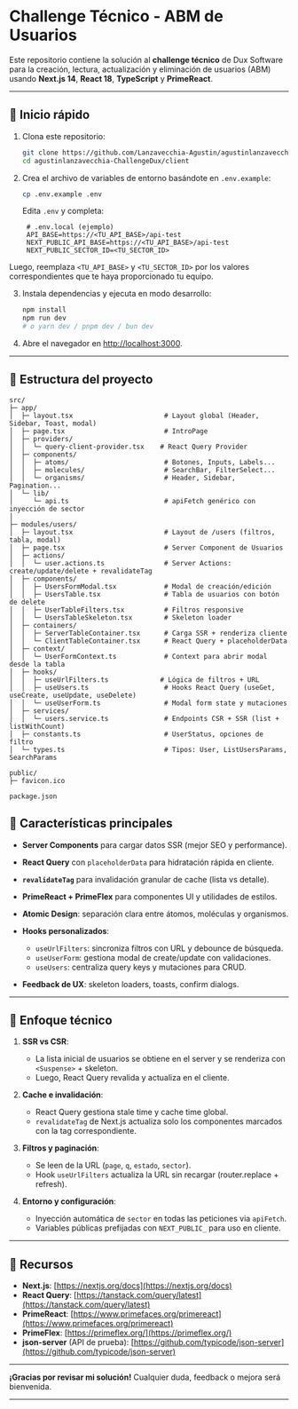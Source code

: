 # Challenge Técnico - ABM de Usuarios

Este repositorio contiene la solución al **challenge técnico** de Dux Software para la creación, lectura, actualización y eliminación de usuarios (ABM) usando **Next.js 14**, **React 18**, **TypeScript** y **PrimeReact**.

---

## 🏁 Inicio rápido

1. Clona este repositorio:

   ```bash
   git clone https://github.com/Lanzavecchia-Agustin/agustinlanzavecchia-ChallengeDux.git
   cd agustinlanzavecchia-ChallengeDux/client
   ```

2. Crea el archivo de variables de entorno basándote en `.env.example`:

   ```bash
   cp .env.example .env
   ```

   Edita `.env` y completa:

   ```dotenv
    # .env.local (ejemplo)
    API_BASE=https://<TU_API_BASE>/api-test
    NEXT_PUBLIC_API_BASE=https://<TU_API_BASE>/api-test
    NEXT_PUBLIC_SECTOR_ID=<TU_SECTOR_ID>
   ```

Luego, reemplaza `<TU_API_BASE>` y `<TU_SECTOR_ID>` por los valores correspondientes que te haya proporcionado tu equipo.

3. Instala dependencias y ejecuta en modo desarrollo:

   ```bash
   npm install
   npm run dev
   # o yarn dev / pnpm dev / bun dev
   ```

4. Abre el navegador en [http://localhost:3000](http://localhost:3000).

---

## 📂 Estructura del proyecto

```plain
src/
├─ app/
│  ├─ layout.tsx                       # Layout global (Header, Sidebar, Toast, modal)
│  ├─ page.tsx                         # IntroPage
│  ├─ providers/
│  │  └─ query-client-provider.tsx    # React Query Provider
│  ├─ components/
│  │  ├─ atoms/                        # Botones, Inputs, Labels...
│  │  ├─ molecules/                    # SearchBar, FilterSelect...
│  │  └─ organisms/                    # Header, Sidebar, Pagination...
│  └─ lib/
│     └─ api.ts                        # apiFetch genérico con inyección de sector
│
├─ modules/users/
│  ├─ layout.tsx                       # Layout de /users (filtros, tabla, modal)
│  ├─ page.tsx                         # Server Component de Usuarios
│  ├─ actions/
│  │  └─ user.actions.ts               # Server Actions: create/update/delete + revalidateTag
│  ├─ components/
│  │  ├─ UsersFormModal.tsx            # Modal de creación/edición
│  │  ├─ UsersTable.tsx                # Tabla de usuarios con botón de delete
│  │  ├─ UserTableFilters.tsx          # Filtros responsive
│  │  └─ UsersTableSkeleton.tsx        # Skeleton loader
│  ├─ containers/
│  │  ├─ ServerTableContainer.tsx      # Carga SSR + renderiza cliente
│  │  └─ ClientTableContainer.tsx      # React Query + placeholderData
│  ├─ context/
│  │  └─ UserFormContext.ts            # Context para abrir modal desde la tabla
│  ├─ hooks/
│  │  ├─ useUrlFilters.ts             # Lógica de filtros + URL
│  │  ├─ useUsers.ts                   # Hooks React Query (useGet, useCreate, useUpdate, useDelete)
│  │  └─ useUserForm.ts                # Modal form state y mutaciones
│  ├─ services/
│  │  └─ users.service.ts              # Endpoints CSR + SSR (list + listWithCount)
│  ├─ constants.ts                     # UserStatus, opciones de filtro
│  └─ types.ts                         # Tipos: User, ListUsersParams, SearchParams

public/
├─ favicon.ico

package.json
```


## 🚀 Características principales

* **Server Components** para cargar datos SSR (mejor SEO y performance).
* **React Query** con `placeholderData` para hidratación rápida en cliente.
* **`revalidateTag`** para invalidación granular de cache (lista vs detalle).
* **PrimeReact + PrimeFlex** para componentes UI y utilidades de estilos.
* **Atomic Design**: separación clara entre átomos, moléculas y organismos.
* **Hooks personalizados**:

  * `useUrlFilters`: sincroniza filtros con URL y debounce de búsqueda.
  * `useUserForm`: gestiona modal de create/update con validaciones.
  * `useUsers`: centraliza query keys y mutaciones para CRUD.
* **Feedback de UX**: skeleton loaders, toasts, confirm dialogs.

---

## 📐 Enfoque técnico

1. **SSR vs CSR**:

   * La lista inicial de usuarios se obtiene en el server y se renderiza con `<Suspense>` + skeleton.
   * Luego, React Query revalida y actualiza en el cliente.

2. **Cache e invalidación**:

   * React Query gestiona stale time y cache time global.
   * `revalidateTag` de Next.js actualiza solo los componentes marcados con la tag correspondiente.

3. **Filtros y paginación**:

   * Se leen de la URL (`page`, `q`, `estado`, `sector`).
   * Hook `useUrlFilters` actualiza la URL sin recargar (router.replace + refresh).

4. **Entorno y configuración**:

   * Inyección automática de `sector` en todas las peticiones via `apiFetch`.
   * Variables públicas prefijadas con `NEXT_PUBLIC_` para uso en cliente.

---

## 📖 Recursos

* **Next.js**: [https://nextjs.org/docs](https://nextjs.org/docs)
* **React Query**: [https://tanstack.com/query/latest](https://tanstack.com/query/latest)
* **PrimeReact**: [https://www.primefaces.org/primereact](https://www.primefaces.org/primereact)
* **PrimeFlex**: [https://primeflex.org/](https://primeflex.org/)
* **json-server** (API de prueba): [https://github.com/typicode/json-server](https://github.com/typicode/json-server)

---

**¡Gracias por revisar mi solución!** Cualquier duda, feedback o mejora será bienvenida.

---

